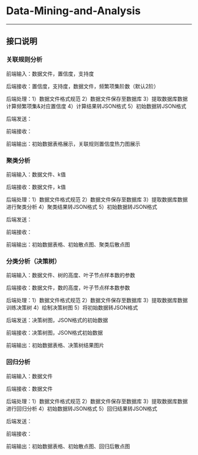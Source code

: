 # Data-Mining-and-Analysis

---

 ## 接口说明

### 关联规则分析

前端输入：数据文件，置信度，支持度

后端接收：置信度，支持度，数据文件，频繁项集阶数（默认2阶）

后端处理：1）数据文件格式规范
				  2）数据文件保存至数据库
				  3）提取数据库数据计算频繁项集&对应置信度
				  4）计算结果转JSON格式
				  5）初始数据转JSON格式

后端发送：

前端接收：

前端输出：初始数据表格展示，关联规则置信度热力图展示

### 聚类分析

前端输入：数据文件、k值

后端接收：数据文件，k值

后端处理：1）数据文件格式规范
				  2）数据文件保存至数据库
				  3）提取数据库数据进行聚类分析
				  4）聚类结果转JSON格式
                  5）初始数据转JSON格式

后端发送：

前端接收：

前端输出：初始数据表格、初始散点图、聚类后散点图



### 分类分析（决策树）

前端输入：数据文件、树的高度、叶子节点样本数的参数

后端接收：数据文件，数的高度，叶子节点样本数参数

后端处理：1）数据文件格式规范
				  2）数据文件保存至数据库
				  3）提取数据库数据训练决策树
				  4）绘制决策树图
				  5）将初始数据转JSON格式

后端发送：决策树图，JSON格式的初始数据

前端接收：决策树图，JSON格式初始数据

前端输出：初始数据表格、决策树结果图片



### 回归分析

前端输入：数据文件

后端接收：数据文件

后端处理：1）数据文件格式规范
				  2）数据文件保存至数据库
  				3）提取数据库数据进行回归分析
				  4）初始数据转JSON格式
  				5）回归结果转JSON格式

后端发送：

前端接收：

前端输出：初始数据表格、初始散点图、回归后散点图
